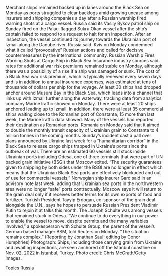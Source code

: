 Merchant ships remained backed up in lanes around the Black Sea on Monday as ports struggled to clear backlogs amid growing unease among insurers and shipping companies a day after a Russian warship fired warning shots at a cargo vessel.
Russia said its Vasily Bykov patrol ship on Sunday fired on the Palau-flagged Sukru Okan vessel after the ship’s captain failed to respond to a request to halt for an inspection. After an inspection, the vessel continued its journey towards the Ukrainian port of Izmail along the Danube river, Russia said.
Kviv on Monday condemned what it called “provocative” Russian actions and called for decisive countermeasures by the international community.
Russian Warship Fires Warning Shots at Cargo Ship in Black Sea
Insurance industry sources said rates for additional war risk premiums remained stable on Monday, although there was a possibility of a rise if a ship was damaged or sunk.
The cost of a Black Sea war risk premium, which is typically renewed every seven days and is in addition to annual insurance expenses, was estimated at tens of thousands of dollars per ship for the voyage.
At least 30 ships had dropped anchor around Musura Bay in the Black Sea, which leads into a channel that links up with Izmail further along the waterway, tracking data from analytics company MarineTraffic showed on Monday.
There were at least 20 ships anchored leading up to Izmail. In addition, there were at least 35 commercial ships waiting close to the Romanian port of Constanta, 15 more than last week, the MarineTraffic data showed.
Many of the vessels had reported their destination as Romanian ports. Romania on Monday said that it aimed to double the monthly transit capacity of Ukrainian grain to Constanta to 4 million tonnes in the coming months.
Sunday’s incident cast a pall over plans announced by Ukraine last week for a “humanitarian corridor” in the Black Sea to release cargo ships trapped in Ukraine’s ports since the outbreak of war.
There are an estimated 60 vessels still stuck inside Ukrainian ports including Odesa, one of three terminals that were part of UN backed grain initiative (BSGI) that Moscow exited.
“The security guarantees given to shipping by both sides under the BSGI are no longer in effect which means that the Ukrainian Black Sea ports are effectively blockaded and out of use for commercial vessels,” Norwegian ship insurer Gard said in an advisory note last week, adding that Ukrainian sea ports in the northwestern area were no longer “safe” ports contractually.
Moscow says it will return to the grain deal only if it receives better terms for its own exports of food and fertilizer. Turkish President Tayyip Erdogan, co-sponsor of the grain deal alongside the U.N., says he hopes to persuade Russian President Vladimir Putin to rejoin it at talks this month.
The Joseph Schulte was among vessels that remained stuck in Odesa.
“We continue to do everything in our power to enable the vessel to move, despite permits and the many variables involved,” a spokesperson with Schulte Group, the parent of the vessel’s German based manager BSM, told Reuters on Monday. “The situation remains complex.”
(Reporting by Jonathan Saul; editing by Conor Humphries)
Photograph: Ships, including those carrying grain from Ukraine and awaiting inspections, are seen anchored off the Istanbul coastline on Nov. 02, 2022 in Istanbul, Turkey. Photo credit: Chris McGrath/Getty Images.

Topics
Russia

